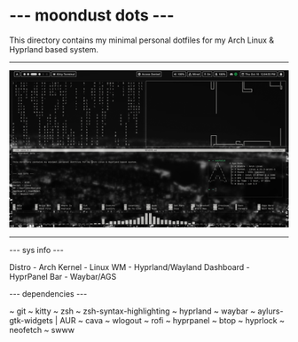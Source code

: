 <h1>--- moondust dots ---</h1>


This directory contains my minimal personal dotfiles for my 
Arch Linux & Hyprland based system.

____________________________________________________________________________________________________

<img src="/pics/desktop.png" alt="Picture of monochome themed desktop" width="1000"/>

____________________________________________________________________________________________________

--- sys info ---


Distro - Arch
Kernel - Linux
WM - Hyprland/Wayland
Dashboard - HyprPanel
Bar - Waybar/AGS


--- dependencies ---

~ git
~ kitty
~ zsh
~ zsh-syntax-highlighting
~ hyprland
~ waybar
~ aylurs-gtk-widgets | AUR
~ cava
~ wlogout
~ rofi
~ hyprpanel
~ btop
~ hyprlock
~ neofetch
~ swww

